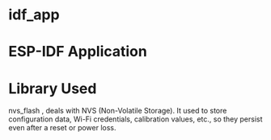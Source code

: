 # idf_app
ESP-IDF Application
====================

Library Used 
====================

nvs_flash , deals with NVS (Non-Volatile Storage). It used to store configuration data, Wi-Fi credentials, calibration values, etc., so they persist even after a reset or power loss.
